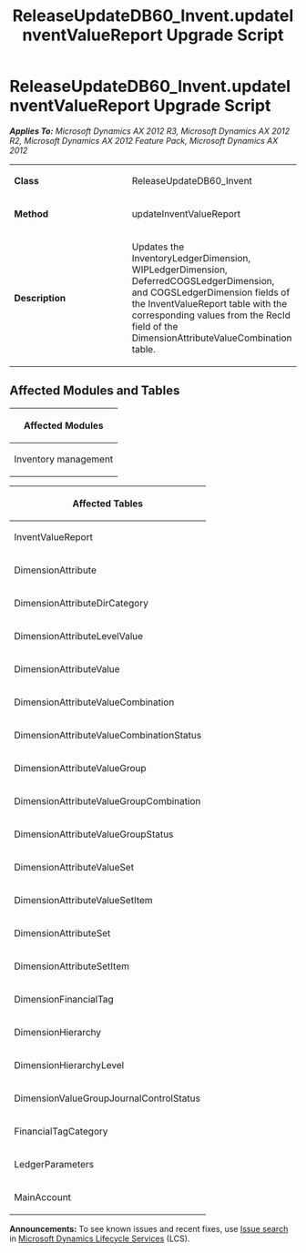 ﻿---
title: ReleaseUpdateDB60_Invent.updateInventValueReport Upgrade Script
TOCTitle: ReleaseUpdateDB60_Invent.updateInventValueReport Upgrade Script
ms:assetid: 643f8f41-0900-5ef8-a9a8-84575f267c62
ms:mtpsurl: https://msdn.microsoft.com/en-us/library/JJ719171(v=AX.60)
ms:contentKeyID: 49708710
ms.date: 05/18/2015
mtps_version: v=AX.60
---

# ReleaseUpdateDB60\_Invent.updateInventValueReport Upgrade Script 


_**Applies To:** Microsoft Dynamics AX 2012 R3, Microsoft Dynamics AX 2012 R2, Microsoft Dynamics AX 2012 Feature Pack, Microsoft Dynamics AX 2012_

<table>
<colgroup>
<col style="width: 50%" />
<col style="width: 50%" />
</colgroup>
<tbody>
<tr class="odd">
<td><p><strong>Class</strong></p></td>
<td><p>ReleaseUpdateDB60_Invent</p></td>
</tr>
<tr class="even">
<td><p><strong>Method</strong></p></td>
<td><p>updateInventValueReport</p></td>
</tr>
<tr class="odd">
<td><p><strong>Description</strong></p></td>
<td><p>Updates the InventoryLedgerDimension, WIPLedgerDimension, DeferredCOGSLedgerDimension, and COGSLedgerDimension fields of the InventValueReport table with the corresponding values from the RecId field of the DimensionAttributeValueCombination table.</p></td>
</tr>
</tbody>
</table>


## Affected Modules and Tables

<table>
<colgroup>
<col style="width: 100%" />
</colgroup>
<thead>
<tr class="header">
<th><p>Affected Modules</p></th>
</tr>
</thead>
<tbody>
<tr class="odd">
<td><p>Inventory management</p></td>
</tr>
</tbody>
</table>


<table>
<colgroup>
<col style="width: 100%" />
</colgroup>
<thead>
<tr class="header">
<th><p>Affected Tables</p></th>
</tr>
</thead>
<tbody>
<tr class="odd">
<td><p>InventValueReport</p></td>
</tr>
<tr class="even">
<td><p>DimensionAttribute</p></td>
</tr>
<tr class="odd">
<td><p>DimensionAttributeDirCategory</p></td>
</tr>
<tr class="even">
<td><p>DimensionAttributeLevelValue</p></td>
</tr>
<tr class="odd">
<td><p>DimensionAttributeValue</p></td>
</tr>
<tr class="even">
<td><p>DimensionAttributeValueCombination</p></td>
</tr>
<tr class="odd">
<td><p>DimensionAttributeValueCombinationStatus</p></td>
</tr>
<tr class="even">
<td><p>DimensionAttributeValueGroup</p></td>
</tr>
<tr class="odd">
<td><p>DimensionAttributeValueGroupCombination</p></td>
</tr>
<tr class="even">
<td><p>DimensionAttributeValueGroupStatus</p></td>
</tr>
<tr class="odd">
<td><p>DimensionAttributeValueSet</p></td>
</tr>
<tr class="even">
<td><p>DimensionAttributeValueSetItem</p></td>
</tr>
<tr class="odd">
<td><p>DimensionAttributeSet</p></td>
</tr>
<tr class="even">
<td><p>DimensionAttributeSetItem</p></td>
</tr>
<tr class="odd">
<td><p>DimensionFinancialTag</p></td>
</tr>
<tr class="even">
<td><p>DimensionHierarchy</p></td>
</tr>
<tr class="odd">
<td><p>DimensionHierarchyLevel</p></td>
</tr>
<tr class="even">
<td><p>DimensionValueGroupJournalControlStatus</p></td>
</tr>
<tr class="odd">
<td><p>FinancialTagCategory</p></td>
</tr>
<tr class="even">
<td><p>LedgerParameters</p></td>
</tr>
<tr class="odd">
<td><p>MainAccount</p></td>
</tr>
</tbody>
</table>

  
**Announcements:** To see known issues and recent fixes, use [Issue search](http://go.microsoft.com/fwlink/?linkid=389258) in [Microsoft Dynamics Lifecycle Services](http://go.microsoft.com/fwlink/?linkid=306505) (LCS).


